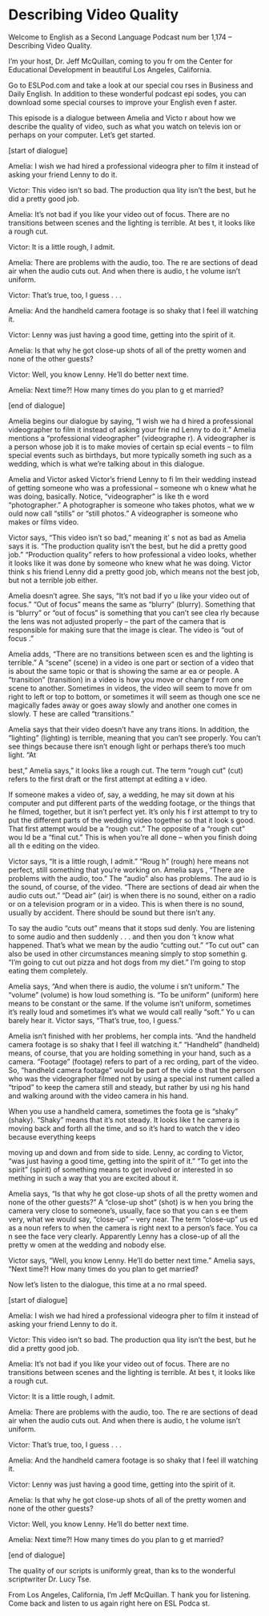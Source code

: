 # Describing Video Quality

Welcome to English as a Second Language Podcast num ber 1,174 – Describing Video Quality. 

I’m your host, Dr. Jeff McQuillan, coming to you fr om the Center for Educational Development in beautiful Los Angeles, California.  

Go to ESLPod.com and take a look at our special cou rses in Business and Daily English. In addition to these wonderful podcast epi sodes, you can download some special courses to improve your English even f aster.  

This episode is a dialogue between Amelia and Victo r about how we describe the quality of video, such as what you watch on televis ion or perhaps on your computer. Let’s get started. 

[start of dialogue] 

Amelia: I wish we had hired a professional videogra pher to film it instead of asking your friend Lenny to do it. 

Victor: This video isn’t so bad. The production qua lity isn’t the best, but he did a pretty good job. 

Amelia: It’s not bad if you like your video out of focus. There are no transitions between scenes and the lighting is terrible. At bes t, it looks like a rough cut.  

Victor: It is a little rough, I admit. 

Amelia: There are problems with the audio, too. The re are sections of dead air when the audio cuts out. And when there is audio, t he volume isn’t uniform.  

Victor: That’s true, too, I guess . . . 

Amelia: And the handheld camera footage is so shaky  that I feel ill watching it. 

Victor: Lenny was just having a good time, getting into the spirit of it. 

Amelia: Is that why he got close-up shots of all of  the pretty women and none of the other guests? 

Victor: Well, you know Lenny. He’ll do better next time.  

 Amelia: Next time?! How many times do you plan to g et married? 

[end of dialogue] 

Amelia begins our dialogue by saying, “I wish we ha d hired a professional videographer to film it instead of asking your frie nd Lenny to do it.” Amelia mentions a “professional videographer” (videographe r). A videographer is a person whose job it is to make movies of certain sp ecial events – to film special events such as birthdays, but more typically someth ing such as a wedding, which is what we’re talking about in this dialogue. 

Amelia and Victor asked Victor’s friend Lenny to fi lm their wedding instead of getting someone who was a professional – someone wh o knew what he was doing, basically. Notice, “videographer” is like th e word “photographer.” A photographer is someone who takes photos, what we w ould now call “stills” or “still photos.” A videographer is someone who makes  or films video.  

Victor says, “This video isn’t so bad,” meaning it’ s not as bad as Amelia says it is. “The production quality isn’t the best, but he did a pretty good job.” “Production quality” refers to how professional a video looks, whether it looks like it was done by someone who knew what he was doing. Victor think s his friend Lenny did a pretty good job, which means not the best job, but not a terrible job either.  

Amelia doesn’t agree. She says, “It’s not bad if yo u like your video out of focus.” “Out of focus” means the same as “blurry” (blurry).  Something that is “blurry” or “out of focus” is something that you can’t see clea rly because the lens was not adjusted properly – the part of the camera that is responsible for making sure that the image is clear. The video is “out of focus .”  

Amelia adds, “There are no transitions between scen es and the lighting is terrible.” A “scene” (scene) in a video is one part  or section of a video that is about the same topic or that is showing the same ar ea or people. A “transition” (transition) in a video is how you move or change f rom one scene to another. Sometimes in videos, the video will seem to move fr om right to left or top to bottom, or sometimes it will seem as though one sce ne magically fades away or goes away slowly and another one comes in slowly. T hese are called “transitions.”  

Amelia says that their video doesn’t have any trans itions. In addition, the “lighting” (lighting) is terrible, meaning that you  can’t see properly. You can’t see things because there isn’t enough light or perhaps there’s too much light. “At  

best,” Amelia says,” it looks like a rough cut. The  term “rough cut” (cut) refers to the first draft or the first attempt at editing a v ideo.  

If someone makes a video of, say, a wedding, he may  sit down at his computer and put different parts of the wedding footage, or the things that he filmed, together, but it isn’t perfect yet. It’s only his f irst attempt to try to put the different parts of the wedding video together so that it look s good. That first attempt would be a “rough cut.” The opposite of a “rough cut” wou ld be a “final cut.” This is when you’re all done – when you finish doing all th e editing on the video. 

Victor says, “It is a little rough, I admit.” “Roug h” (rough) here means not perfect, still something that you’re working on. Amelia says , “There are problems with the audio, too.” The “audio” also has problems. The aud io is the sound, of course, of the video. “There are sections of dead air when the  audio cuts out.” “Dead air” (air) is when there is no sound, either on a radio or on a television program or in a video. This is when there is no sound, usually by  accident. There should be sound but there isn’t any.  

To say the audio “cuts out” means that it stops sud denly. You are listening to some audio and then suddenly . . . and then you don ’t know what happened. That’s what we mean by the audio “cutting out.” “To  cut out” can also be used in other circumstances meaning simply to stop somethin g. “I’m going to cut out pizza and hot dogs from my diet.” I’m going to stop  eating them completely.  

Amelia says, “And when there is audio, the volume i sn’t uniform.” The “volume” (volume) is how loud something is. “To be uniform” (uniform) here means to be constant or the same. If the volume isn’t uniform, sometimes it’s really loud and sometimes it’s what we would call really “soft.” Yo u can barely hear it. Victor says, “That’s true, too, I guess.”  

Amelia isn’t finished with her problems, her compla ints. “And the handheld camera footage is so shaky that I feel ill watching  it.” “Handheld” (handheld) means, of course, that you are holding something in  your hand, such as a camera. “Footage” (footage) refers to part of a rec ording, part of the video. So, “handheld camera footage” would be part of the vide o that the person who was the videographer filmed not by using a special inst rument called a “tripod” to keep the camera still and steady, but rather by usi ng his hand and walking around with the video camera in his hand.  

When you use a handheld camera, sometimes the foota ge is “shaky” (shaky). “Shaky” means that it’s not steady. It looks like t he camera is moving back and forth all the time, and so it’s hard to watch the v ideo because everything keeps  

moving up and down and from side to side. Lenny, ac cording to Victor, “was just having a good time, getting into the spirit of it.”  “To get into the spirit” (spirit) of something means to get involved or interested in so mething in such a way that you are excited about it.  

Amelia says, “Is that why he got close-up shots of all the pretty women and none of the other guests?” A “close-up shot” (shot) is w hen you bring the camera very close to someone’s, usually, face so that you can s ee them very, what we would say, “close-up” – very near. The term “close-up” us ed as a noun refers to when the camera is right next to a person’s face. You ca n see the face very clearly. Apparently Lenny has a close-up of all the pretty w omen at the wedding and nobody else.  

Victor says, “Well, you know Lenny. He’ll do better  next time.” Amelia says, “Next time?! How many times do you plan to get married?  

Now let’s listen to the dialogue, this time at a no rmal speed. 

[start of dialogue] 

Amelia: I wish we had hired a professional videogra pher to film it instead of asking your friend Lenny to do it. 

Victor: This video isn’t so bad. The production qua lity isn’t the best, but he did a pretty good job. 

Amelia: It’s not bad if you like your video out of focus. There are no transitions between scenes and the lighting is terrible. At bes t, it looks like a rough cut.  

Victor: It is a little rough, I admit. 

Amelia: There are problems with the audio, too. The re are sections of dead air when the audio cuts out. And when there is audio, t he volume isn’t uniform.  

Victor: That’s true, too, I guess . . . 

Amelia: And the handheld camera footage is so shaky  that I feel ill watching it. 

Victor: Lenny was just having a good time, getting into the spirit of it. 

Amelia: Is that why he got close-up shots of all of  the pretty women and none of the other guests?  

 Victor: Well, you know Lenny. He’ll do better next time. 

Amelia: Next time?! How many times do you plan to g et married? 

[end of dialogue] 

The quality of our scripts is uniformly great, than ks to the wonderful scriptwriter Dr. Lucy Tse.  

From Los Angeles, California, I’m Jeff McQuillan. T hank you for listening. Come back and listen to us again right here on ESL Podca st.  

